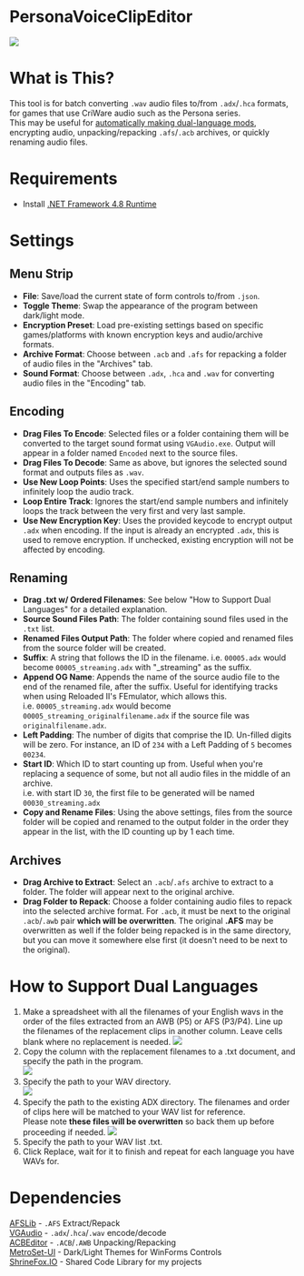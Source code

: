 # PersonaVoiceClipEditor
![](https://i.imgur.com/GaVoP8j.gif)
# What is This?
This tool is for batch converting ``.wav`` audio files to/from ``.adx``/``.hca`` formats, for games that use CriWare audio such as the Persona series.  
This may be useful for [automatically making dual-language mods](https://shrinefox.com/news/p5-adachi-mod-development-blog-1-dual-language/), encrypting audio, unpacking/repacking ``.afs``/``.acb`` archives, or quickly renaming audio files.

# Requirements
- Install [.NET Framework 4.8 Runtime](https://dotnet.microsoft.com/en-us/download/dotnet-framework/thank-you/net48-web-installer)

# Settings
## Menu Strip
- **File**: Save/load the current state of form controls to/from ``.json``.  
- **Toggle Theme**: Swap the appearance of the program between dark/light mode.  
- **Encryption Preset**: Load pre-existing settings based on specific games/platforms with known encryption keys and audio/archive formats.  
- **Archive Format**: Choose between ``.acb`` and ``.afs`` for repacking a folder of audio files in the "Archives" tab.  
- **Sound Format**: Choose between ``.adx``, ``.hca`` and ``.wav`` for converting audio files in the "Encoding" tab. 
## Encoding
- **Drag Files To Encode**: Selected files or a folder containing them will be converted to the target sound format using ``VGAudio.exe``. Output will appear in a folder named ``Encoded`` next to the source files.  
- **Drag Files To Decode**: Same as above, but ignores the selected sound format and outputs files as ``.wav``.  
- **Use New Loop Points**: Uses the specified start/end sample numbers to infinitely loop the audio track.  
- **Loop Entire Track**: Ignores the start/end sample numbers and infinitely loops the track between the very first and very last sample.  
- **Use New Encryption Key**: Uses the provided keycode to encrypt output ``.adx`` when encoding. If the input is already an encrypted ``.adx``, this is used to remove encryption. If unchecked, existing encryption will not be affected by encoding.  
## Renaming
- **Drag .txt w/ Ordered Filenames**: See below "How to Support Dual Languages" for a detailed explanation.  
- **Source Sound Files Path**: The folder containing sound files used in the ``.txt`` list.  
- **Renamed Files Output Path**: The folder where copied and renamed files from the source folder will be created.  
- **Suffix**: A string that follows the ID in the filename. i.e. ``00005.adx`` would become ``00005_streaming.adx`` with "_streaming" as the suffix.  
- **Append OG Name**: Appends the name of the source audio file to the end of the renamed file, after the suffix. Useful for identifying tracks when using Reloaded II's FEmulator, which allows this.  
i.e. ``00005_streaming.adx`` would become ``00005_streaming_originalfilename.adx`` if the source file was ``originalfilename.adx``.  
- **Left Padding**: The number of digits that comprise the ID. Un-filled digits will be zero. For instance, an ID of ``234`` with a Left Padding of ``5`` becomes ``00234``.  
- **Start ID**: Which ID to start counting up from. Useful when you're replacing a sequence of some, but not all audio files in the middle of an archive.  
i.e. with start ID ``30``, the first file to be generated will be named ``00030_streaming.adx``  
- **Copy and Rename Files**: Using the above settings, files from the source folder will be copied and renamed to the output folder in the order they appear in the list, with the ID counting up by 1 each time.
## Archives
- **Drag Archive to Extract**: Select an ``.acb``/``.afs`` archive to extract to a folder. The folder will appear next to the original archive.  
- **Drag Folder to Repack**: Choose a folder containing audio files to repack into the selected archive format. For ``.acb``, it must be next to the original ``.acb``/``.awb`` pair **which will be overwritten**. The original **.AFS** may be overwritten as well if the folder being repacked is in the same directory, but you can move it somewhere else first (it doesn't need to be next to the original).
# How to Support Dual Languages
1. Make a spreadsheet with all the filenames of your English wavs in the order of the files extracted from an AWB (P5) or AFS (P3/P4). Line up the filenames of the replacement clips in another column. Leave cells blank where no replacement is needed.
![](https://64.media.tumblr.com/528ca52de04e3816460ec84ddf8e9b6d/tumblr_inline_pdfuax2BVH1rp7sxh_1280.png)  
3. Copy the column with the replacement filenames to a .txt document, and specify the path in the program.  
![](https://64.media.tumblr.com/d497ba0752f3184f149f614460f45042/tumblr_inline_pdfukbQ0dY1rp7sxh_1280.png)  
4. Specify the path to your WAV directory.  
![](https://64.media.tumblr.com/b702119b521578abaa7f56b213bc001c/tumblr_inline_pdfuzxPdXC1rp7sxh_1280.png)  
5. Specify the path to the existing ADX directory. The filenames and order of clips here will be matched to your WAV list for reference.  
Please note **these files will be overwritten** so back them up before proceeding if needed.
![](https://64.media.tumblr.com/cba98f6a50228cb1b44cf5051e920c3f/tumblr_inline_pdfuwcN0dm1rp7sxh_1280.png)  
6. Specify the path to your WAV list .txt.  
7. Click Replace, wait for it to finish and repeat for each language you have WAVs for.
# Dependencies
[AFSLib](https://github.com/MaikelChan/AFSLib) - ``.AFS`` Extract/Repack  
[VGAudio](https://github.com/Thealexbarney/VGAudio) - ``.adx``/``.hca``/``.wav`` encode/decode  
[ACBEditor](https://github.com/blueskythlikesclouds/SonicAudioTools) - ``.ACB``/``.AWB`` Unpacking/Repacking  
[MetroSet-UI](https://github.com/N-a-r-w-i-n/MetroSet-UI) - Dark/Light Themes for WinForms Controls  
[ShrineFox.IO](https://github.com/ShrineFox/ShrineFox.IO) - Shared Code Library for my projects
